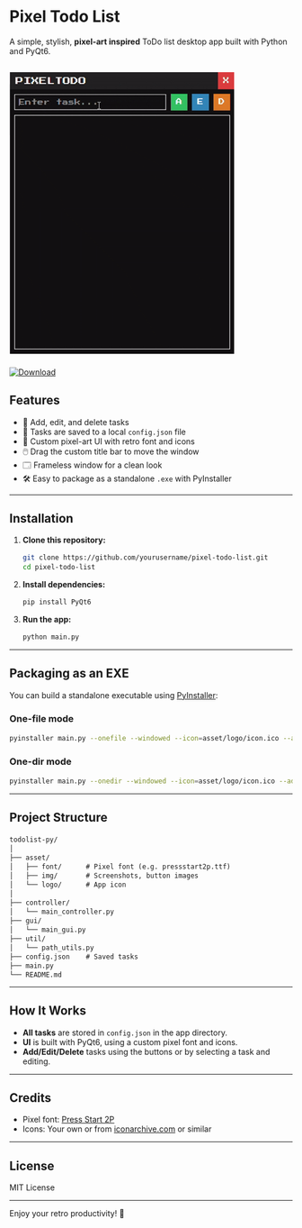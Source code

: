 # Pixel Todo List

A simple, stylish, **pixel-art inspired** ToDo list desktop app built with Python and PyQt6.

![demo](https://github.com/soklimkhy/pixel_todo/raw/main/asset/gif/GIF.gif)
---
[![Download](https://img.shields.io/badge/Download-Pixel--Todo--v1.0.0-blue)](https://github.com/soklimkhy/pixel_todo/releases/tag/v1.0.0)

## Features

- 📝 Add, edit, and delete tasks
- 💾 Tasks are saved to a local `config.json` file
- 🎨 Custom pixel-art UI with retro font and icons
- 🖱️ Drag the custom title bar to move the window
- 🗔 Frameless window for a clean look
- 🛠️ Easy to package as a standalone `.exe` with PyInstaller

---

## Installation

1. **Clone this repository:**
    ```sh
    git clone https://github.com/yourusername/pixel-todo-list.git
    cd pixel-todo-list
    ```

2. **Install dependencies:**
    ```sh
    pip install PyQt6
    ```

3. **Run the app:**
    ```sh
    python main.py
    ```

---

## Packaging as an EXE

You can build a standalone executable using [PyInstaller](https://pyinstaller.org/):

### One-file mode

```sh
pyinstaller main.py --onefile --windowed --icon=asset/logo/icon.ico --add-data "asset/img;asset/img" --add-data "asset/font;asset/font" --add-data "asset/logo;asset/logo"
```

### One-dir mode

```sh
pyinstaller main.py --onedir --windowed --icon=asset/logo/icon.ico --add-data "asset/img;asset/img" --add-data "asset/font;asset/font" --add-data "asset/logo;asset/logo"
```

---

## Project Structure

```
todolist-py/
│
├── asset/
│   ├── font/      # Pixel font (e.g. pressstart2p.ttf)
│   ├── img/       # Screenshots, button images
│   └── logo/      # App icon
│
├── controller/
│   └── main_controller.py
├── gui/
│   └── main_gui.py
├── util/
│   └── path_utils.py
├── config.json    # Saved tasks
├── main.py
└── README.md
```

---

## How It Works

- **All tasks** are stored in `config.json` in the app directory.
- **UI** is built with PyQt6, using a custom pixel font and icons.
- **Add/Edit/Delete** tasks using the buttons or by selecting a task and editing.

---

## Credits

- Pixel font: [Press Start 2P](https://fonts.google.com/specimen/Press+Start+2P)
- Icons: Your own or from [iconarchive.com](https://iconarchive.com/) or similar

---

## License

MIT License

---

Enjoy your retro productivity! 🚀
